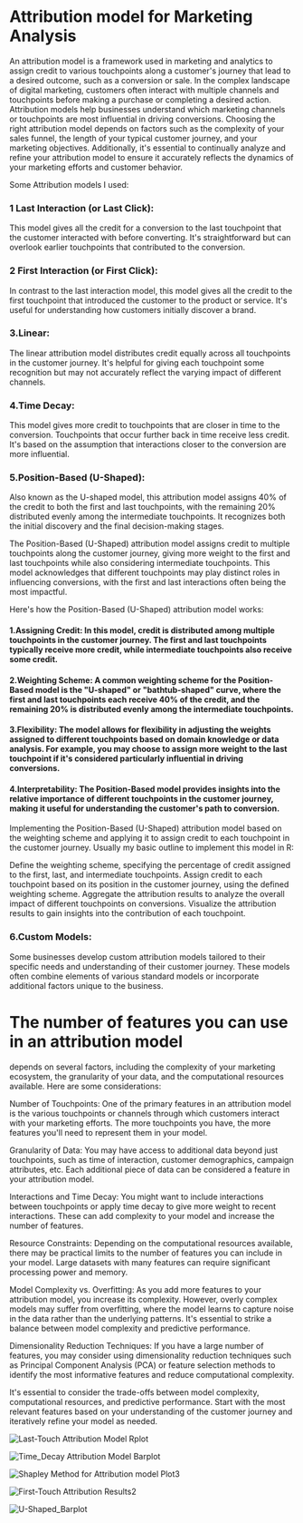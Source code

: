 # Attribution model for Marketing Analysis

An attribution model is a framework used in marketing and analytics to assign credit to various touchpoints along a customer's journey that lead to a desired outcome, such as a conversion or sale. In the complex landscape of digital marketing, customers often interact with multiple channels and touchpoints before making a purchase or completing a desired action. Attribution models help businesses understand which marketing channels or touchpoints are most influential in driving conversions.
Choosing the right attribution model depends on factors such as the complexity of your sales funnel, the length of your typical customer journey, and your marketing objectives. Additionally, it's essential to continually analyze and refine your attribution model to ensure it accurately reflects the dynamics of your marketing efforts and customer behavior.

Some Attribution models I used:

### 1 Last Interaction (or Last Click): 
This model gives all the credit for a conversion to the last touchpoint that the customer interacted with before converting. It's straightforward but can overlook earlier touchpoints that contributed to the conversion.

### 2 First Interaction (or First Click): 
In contrast to the last interaction model, this model gives all the credit to the first touchpoint that introduced the customer to the product or service. It's useful for understanding how customers initially discover a brand.

### 3.Linear: 
The linear attribution model distributes credit equally across all touchpoints in the customer journey. It's helpful for giving each touchpoint some recognition but may not accurately reflect the varying impact of different channels.

### 4.Time Decay: 
This model gives more credit to touchpoints that are closer in time to the conversion. Touchpoints that occur further back in time receive less credit. It's based on the assumption that interactions closer to the conversion are more influential.

### 5.Position-Based (U-Shaped): 
Also known as the U-shaped model, this attribution model assigns 40% of the credit to both the first and last touchpoints, with the remaining 20% distributed evenly among the intermediate touchpoints. It recognizes both the initial discovery and the final decision-making stages.

The Position-Based (U-Shaped) attribution model assigns credit to multiple touchpoints along the customer journey, giving more weight to the first and last touchpoints while also considering intermediate touchpoints. This model acknowledges that different touchpoints may play distinct roles in influencing conversions, with the first and last interactions often being the most impactful.

Here's how the Position-Based (U-Shaped) attribution model works:
#### 1.Assigning Credit: In this model, credit is distributed among multiple touchpoints in the customer journey. The first and last touchpoints typically receive more credit, while intermediate touchpoints also receive some credit.
#### 2.Weighting Scheme: A common weighting scheme for the Position-Based model is the "U-shaped" or "bathtub-shaped" curve, where the first and last touchpoints each receive 40% of the credit, and the remaining 20% is distributed evenly among the intermediate touchpoints.
#### 3.Flexibility: The model allows for flexibility in adjusting the weights assigned to different touchpoints based on domain knowledge or data analysis. For example, you may choose to assign more weight to the last touchpoint if it's considered particularly influential in driving conversions.
#### 4.Interpretability: The Position-Based model provides insights into the relative importance of different touchpoints in the customer journey, making it useful for understanding the customer's path to conversion.

Implementing the Position-Based (U-Shaped) attribution model based on the weighting scheme and applying it to assign credit to each touchpoint in the customer journey. Usually my basic outline to implement this model in R:

Define the weighting scheme, specifying the percentage of credit assigned to the first, last, and intermediate touchpoints.
Assign credit to each touchpoint based on its position in the customer journey, using the defined weighting scheme.
Aggregate the attribution results to analyze the overall impact of different touchpoints on conversions.
Visualize the attribution results to gain insights into the contribution of each touchpoint.

### 6.Custom Models: 
Some businesses develop custom attribution models tailored to their specific needs and understanding of their customer journey. These models often combine elements of various standard models or incorporate additional factors unique to the business.

# The number of features you can use in an attribution model 
depends on several factors, including the complexity of your marketing ecosystem, the granularity of your data, and the computational resources available. Here are some considerations:

Number of Touchpoints: One of the primary features in an attribution model is the various touchpoints or channels through which customers interact with your marketing efforts. The more touchpoints you have, the more features you'll need to represent them in your model.

Granularity of Data: You may have access to additional data beyond just touchpoints, such as time of interaction, customer demographics, campaign attributes, etc. Each additional piece of data can be considered a feature in your attribution model.

Interactions and Time Decay: You might want to include interactions between touchpoints or apply time decay to give more weight to recent interactions. These can add complexity to your model and increase the number of features.

Resource Constraints: Depending on the computational resources available, there may be practical limits to the number of features you can include in your model. Large datasets with many features can require significant processing power and memory.

Model Complexity vs. Overfitting: As you add more features to your attribution model, you increase its complexity. However, overly complex models may suffer from overfitting, where the model learns to capture noise in the data rather than the underlying patterns. It's essential to strike a balance between model complexity and predictive performance.

Dimensionality Reduction Techniques: If you have a large number of features, you may consider using dimensionality reduction techniques such as Principal Component Analysis (PCA) or feature selection methods to identify the most informative features and reduce computational complexity.

It's essential to consider the trade-offs between model complexity, computational resources, and predictive performance. Start with the most relevant features based on your understanding of the customer journey and iteratively refine your model as needed.


![Last-Touch Attribution Model Rplot](https://github.com/IrinaMax/Attribution-Model/assets/16123495/b73c5888-450d-4d61-afda-a64edbaea8ed)

![Time_Decay Attribution Model Barplot](https://github.com/IrinaMax/Attribution-Model/assets/16123495/4082a4a8-3a50-4244-804c-414db3e08c9d)

![Shapley Method for Attribution model Plot3](https://github.com/IrinaMax/Attribution-Model/assets/16123495/db663dfd-93cd-4166-a03f-9b1fe8abb8a8)

![First-Touch Attribution Results2](https://github.com/IrinaMax/Attribution-Model/assets/16123495/a0f0b85f-fbd5-44ea-ae1e-59db2df2ac11)

![U-Shaped_Barplot](https://github.com/IrinaMax/Attribution-Model/assets/16123495/1878ac54-652c-4a2a-ba99-82ac5e37e286)
